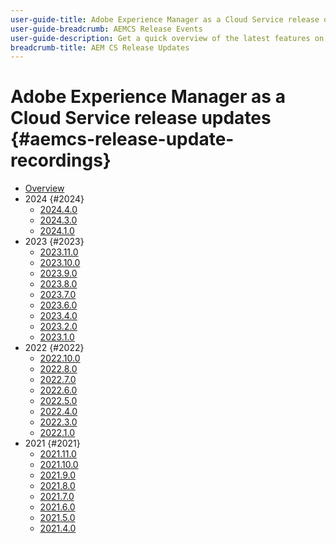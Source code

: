 ```yaml
---
user-guide-title: Adobe Experience Manager as a Cloud Service release overview
user-guide-breadcrumb: AEMCS Release Events
user-guide-description: Get a quick overview of the latest features on Adobe Experience Manager as a Cloud Service
breadcrumb-title: AEM CS Release Updates
---
```


# Adobe Experience Manager as a Cloud Service release updates {#aemcs-release-update-recordings}

+ [Overview](overview.md)
+ 2024 {#2024}
  + [2024.4.0](2024/2024-4-0.md)
  + [2024.3.0](2024/2024-3-0.md)
  + [2024.1.0](2024/2024-1-0.md)
+ 2023 {#2023}
  + [2023.11.0](2023/2023-11-0.md)
  + [2023.10.0](2023/2023-10-0.md)
  + [2023.9.0](2023/2023-9-0.md)
  + [2023.8.0](2023/2023-8-0.md)
  + [2023.7.0](2023/2023-7-0.md)
  + [2023.6.0](2023/2023-6-0.md)
  + [2023.4.0](2023/2023-4-0.md)
  + [2023.2.0](2023/2023-2-0.md)
  + [2023.1.0](2023/2023-1-0.md)
+ 2022 {#2022}
  + [2022.10.0](2022/2022-10-0.md)
  + [2022.8.0](2022/2022-8-0.md)
  + [2022.7.0](2022/2022-7-0.md)
  + [2022.6.0](2022/2022-6-0.md)
  + [2022.5.0](2022/2022-5-0.md)
  + [2022.4.0](2022/2022-4-0.md)
  + [2022.3.0](2022/2022-3-0.md)
  + [2022.1.0](2022/2022-1-0.md)
+ 2021 {#2021}
  + [2021.11.0](2021/2021-11-0.md)
  + [2021.10.0](2021/2021-10-0.md)
  + [2021.9.0](2021/2021-9-0.md)
  + [2021.8.0](2021/2021-8-0.md)
  + [2021.7.0](2021/2021-7-0.md)
  + [2021.6.0](2021/2021-6-0.md)
  + [2021.5.0](2021/2021-5-0.md)
  + [2021.4.0](2021/2021-4-0.md)
